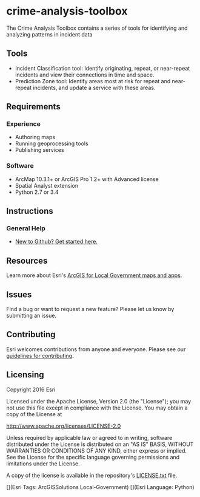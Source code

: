 [New to Github? Get started here.]: http://htmlpreview.github.com/?https://github.com/Esri/esri.github.com/blob/master/help/esri-getting-to-know-github.html
[ArcGIS for Local Government maps and apps]: http://solutions.arcgis.com/local-government
[guidelines for contributing]: https://github.com/esri/contributing
[LICENSE.txt]: LICENSE.txt

# crime-analysis-toolbox

The Crime Analysis Toolbox contains a series of tools for identifying and analyzing patterns in incident data

## Tools
* Incident Classification tool: Identify originating, repeat, or near-repeat incidents and view their connections in time and space.
* Prediction Zone tool: Identify areas most at risk for repeat and near-repeat incidents, and update a service with these areas.

## Requirements

### Experience

* Authoring maps
* Running geoprocessing tools
* Publishing services

### Software
* ArcMap 10.3.1+ or ArcGIS Pro 1.2+ with Advanced license
* Spatial Analyst extension
* Python 2.7 or 3.4

## Instructions

### General Help
* [New to Github? Get started here.][]

## Resources

Learn more about Esri's [ArcGIS for Local Government maps and apps][].

## Issues

Find a bug or want to request a new feature?  Please let us know by submitting an issue.

## Contributing

Esri welcomes contributions from anyone and everyone. Please see our [guidelines for contributing][].

## Licensing

Copyright 2016 Esri

Licensed under the Apache License, Version 2.0 (the "License"); you may not use this file except in compliance with the License. You may obtain a copy of the License at

   http://www.apache.org/licenses/LICENSE-2.0

Unless required by applicable law or agreed to in writing, software distributed under the License is distributed on an "AS IS" BASIS, WITHOUT WARRANTIES OR CONDITIONS OF ANY KIND, either express or implied. See the License for the specific language governing permissions and limitations under the License.

A copy of the license is available in the repository's [LICENSE.txt][] file.

[](Esri Tags: ArcGISSolutions Local-Government)
[](Esri Language: Python)
